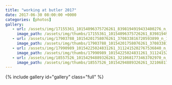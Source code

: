 ```yaml
---
title: "working at butler 2017"
date: 2017-06-30 08:00:00 +0000
categories: [photos]
gallery:
   - url: /assets/img/17155361_10154096375726261_8398194919433400276_n_10154096375726261.jpg
     image_path: /assets/img/thumbs/17155361_10154096375726261_8398194919433400276_n_10154096375726261.png
   - url: /assets/img/17903788_10154201758076261_370833816720593899_n_10154201758076261.jpg
     image_path: /assets/img/thumbs/17903788_10154201758076261_370833816720593899_n_10154201758076261.png
   - url: /assets/img/17990989_10154225024831261_3112415202767536840_n_10154225024831261.jpg
     image_path: /assets/img/thumbs/17990989_10154225024831261_3112415202767536840_n_10154225024831261.png
   - url: /assets/img/18557526_10154294889326261_3210681773463702970_n_10154294889326261.jpg
     image_path: /assets/img/thumbs/18557526_10154294889326261_3210681773463702970_n_10154294889326261.png
---
```

{% include gallery id="gallery" class="full" %}